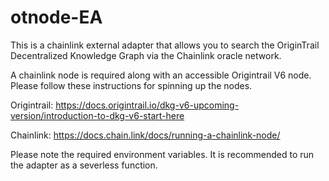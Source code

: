 # otnode-EA
This is a chainlink external adapter that allows you to search the OriginTrail Decentralized Knowledge Graph via the Chainlink oracle network.

A chainlink node is required along with an accessible Origintrail V6 node. Please follow these instructions for spinning up the nodes.

Origintrail: https://docs.origintrail.io/dkg-v6-upcoming-version/introduction-to-dkg-v6-start-here

Chainlink: https://docs.chain.link/docs/running-a-chainlink-node/

Please note the required environment variables. It is recommended to run the adapter as a severless function.

